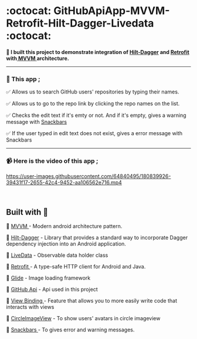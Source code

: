 # :octocat: GitHubApiApp-MVVM-Retrofit-Hilt-Dagger-Livedata :octocat:
<b> :balloon: I built this project to demonstrate integration of <a href="https://dagger.dev/hilt/">Hilt-Dagger</a>  and <a href="https://square.github.io/retrofit/">Retrofit </a>  with<a href="https://developer.android.com/topic/architecture?gclid=Cj0KCQjw2_OWBhDqARIsAAUNTTFX0OhEUlnWR9sJsucStPuseSr0-1J3KZaOGf1VT1dFn-MBO-F9iqoaArUiEALw_wcB&gclsrc=aw.ds"> MVVM </a> architecture. </b>

<hr>

### :iphone: This app ; 

:white_check_mark: Allows us to search GitHub users' repositories by typing their names.

:white_check_mark:  Allows us to go to the repo link by clicking the repo names on the list.

:white_check_mark: Checks the edit text if it's emty or not. And if it's empty, gives a warning message with <a href="https://material.io/components/snackbars/android" > Snackbars </a>

:white_check_mark: If the user typed in edit text does not exist, gives a error message with Snackbars

<hr>

### :video_camera: Here is the video of this app ;



https://user-images.githubusercontent.com/64840495/180839926-39431f17-2655-42c4-9452-aa106562e716.mp4



<br>

## Built with :triangular_flag_on_post:

:small_red_triangle_down: <a href="https://developer.android.com/topic/architecture?gclid=Cj0KCQjw2_OWBhDqARIsAAUNTTFX0OhEUlnWR9sJsucStPuseSr0-1J3KZaOGf1VT1dFn-MBO-F9iqoaArUiEALw_wcB&gclsrc=aw.ds"> MVVM </a>  - Modern android architecture pattern.

:small_red_triangle_down: <a href="https://dagger.dev/hilt/">Hilt-Dagger</a> - Library that provides a standard way to incorporate Dagger dependency injection into an Android application.

:small_red_triangle_down: <a href="https://developer.android.com/topic/libraries/architecture/livedata">LiveData</a> -  Observable data holder class

:small_red_triangle_down: <a href="https://square.github.io/retrofit/">Retrofit </a>  - A type-safe HTTP client for Android and Java.
 
:small_red_triangle_down: <a href="https://github.com/bumptech/glide">Glide</a> - Image loading framework

:small_red_triangle_down: <a href="https://docs.github.com/en/rest">GitHub Api</a> - Api used in this project

:small_red_triangle_down: <a href="https://developer.android.com/topic/libraries/view-binding#:~:text=View%20Binding%20Part%20of%20Android,file%20present%20in%20that%20module.">View Binding </a> -  Feature that allows you to more easily write code that interacts with views

:small_red_triangle_down: <a href="https://github.com/hdodenhof/CircleImageView">CircleImageView</a> - To show users' avatars in circle imageview 

:small_red_triangle_down: <a href="https://material.io/components/snackbars/android" > Snackbars </a> -  To gives error and warning messages.
